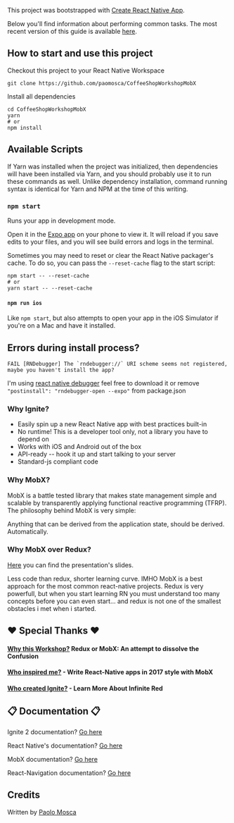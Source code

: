 This project was bootstrapped with [Create React Native App](https://github.com/react-community/create-react-native-app).

Below you'll find information about performing common tasks. The most recent version of this guide is available [here](https://github.com/react-community/create-react-native-app/blob/master/react-native-scripts/template/README.md).

## How to start and use this project

Checkout this project to your React Native Workspace

```
git clone https://github.com/paomosca/CoffeeShopWorkshopMobX
```

Install all dependencies
```
cd CoffeeShopWorkshopMobX
yarn
# or
npm install
```


## Available Scripts

If Yarn was installed when the project was initialized, then dependencies will have been installed via Yarn, and you should probably use it to run these commands as well. Unlike dependency installation, command running syntax is identical for Yarn and NPM at the time of this writing.

### `npm start`

Runs your app in development mode.

Open it in the [Expo app](https://expo.io) on your phone to view it. It will reload if you save edits to your files, and you will see build errors and logs in the terminal.

Sometimes you may need to reset or clear the React Native packager's cache. To do so, you can pass the `--reset-cache` flag to the start script:

```
npm start -- --reset-cache
# or
yarn start -- --reset-cache
```

#### `npm run ios`

Like `npm start`, but also attempts to open your app in the iOS Simulator if you're on a Mac and have it installed.


## Errors during install process?


``FAIL [RNDebugger] The `rndebugger://` URI scheme seems not registered, maybe you haven't install the app?``

I'm using [react native debugger](https://github.com/jhen0409/react-native-debugger) feel free to download it or remove
``
"postinstall": "rndebugger-open --expo"
``
from package.json

### Why Ignite?

* Easily spin up a new React Native app with best practices built-in
* No runtime! This is a developer tool only, not a library you have to depend on
* Works with iOS and Android out of the box
* API-ready -- hook it up and start talking to your server
* Standard-js compliant code

### Why MobX?

MobX is a battle tested library that makes state management simple and scalable by transparently applying functional reactive programming (TFRP). The philosophy behind MobX is very simple:

Anything that can be derived from the application state, should be derived. Automatically.

### Why MobX over Redux?

[Here](http://slides.com/paomosca/mobx-redux-comparison#/) you can find the presentation's slides.

Less code than redux, shorter learning curve.
IMHO MobX is a best approach for the most common react-native projects.
Redux is very powerfull, but when you start learning RN you must understand too many concepts before you can even start... and redux is not one of the smallest obstacles i met when i started.


## :heart: Special Thanks :heart:

#### [Why this Workshop?](http://bit.ly/2q88UkR) Redux or MobX: An attempt to dissolve the Confusion
#### [Who inspired me?](https://blog.callstack.io/write-react-native-apps-in-2017-style-with-mobx-e2dffc209fcb) - Write React-Native apps in 2017 style with MobX
#### [Who created Ignite?](https://infinite.red) - Learn More About Infinite Red

## :clipboard: Documentation :clipboard:

Ignite 2 documentation? [Go here](https://github.com/infinitered/ignite/blob/master/docs/README.md)

React Native's documentation? [Go here](http://facebook.github.io/react-native/docs/getting-started.html)

MobX documentation? [Go here](https://mobx.js.org/)

React-Navigation documentation? [Go here](https://reactnavigation.org/docs/navigators/)

## Credits

Written by [Paolo Mosca](https://www.linkedin.com/in/paolomosca)
